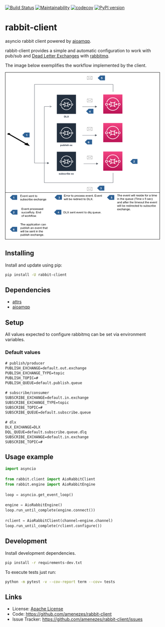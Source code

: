 [![Build Status](https://travis-ci.org/amenezes/rabbit-client.svg?branch=master)](https://travis-ci.org/amenezes/rabbit-client)
[![Maintainability](https://api.codeclimate.com/v1/badges/f24caeb9d85f17de93e2/maintainability)](https://codeclimate.com/github/amenezes/rabbit-client/maintainability)
[![codecov](https://codecov.io/gh/amenezes/rabbit-client/branch/master/graph/badge.svg)](https://codecov.io/gh/amenezes/rabbit-client)
[![PyPI version](https://badge.fury.io/py/rabbit-client.svg)](https://badge.fury.io/py/rabbit-client)

# rabbit-client

asyncio rabbit client powered by [aioamqp](https://github.com/Polyconseil/aioamqp).

rabbit-client provides a simple and automatic configuration to work with pub/sub and [Dead Letter Exchanges](https://www.rabbitmq.com/dlx.html) with [rabbitmq](https://www.rabbitmq.com).

The image below exemplifies the workflow implemented by the client.

![rabbit-client-workflow](./docs/rabbit-client-workflow.png)

## Installing

Install and update using pip:

```bash
pip install -U rabbit-client
```

## Dependencies

- [attrs](http://www.attrs.org/en/stable/)
- [aioamqp](https://github.com/polyconseil/aioamqp)

## Setup

All values expected to configure rabbitmq can be set via environment variables.

### Default values

```.env
# publish/producer
PUBLISH_EXCHANGE=default.out.exchange
PUBLISH_EXCHANGE_TYPE=topic
PUBLISH_TOPIC=#
PUBLISH_QUEUE=default.publish.queue

# subscribe/consumer
SUBSCRIBE_EXCHANGE=default.in.exchange
SUBSCRIBE_EXCHANGE_TYPE=topic
SUBSCRIBE_TOPIC=#
SUBSCRIBE_QUEUE=default.subscribe.queue

# dlx
DLX_EXCHANGE=DLX
DQL_QUEUE=default.subscribe.queue.dlq
SUBSCRIBE_EXCHANGE=default.in.exchange
SUBSCRIBE_TOPIC=#
```

## Usage example

```python
import asyncio

from rabbit.client import AioRabbitClient
from rabbit.engine import AioRabbitEngine

loop = asyncio.get_event_loop()

engine = AioRabbitEngine()
loop.run_until_complete(engine.connect())

rclient = AioRabbitClient(channel=engine.channel)
loop.run_until_complete(rclient.configure())
```

## Development

Install development dependencies.

```bash
pip install -r requirements-dev.txt
```

To execute tests just run:
```bash
python -m pytest -v --cov-report term --cov= tests
```

## Links

- License: [Apache License](https://choosealicense.com/licenses/apache-2.0/)
- Code: https://github.com/amenezes/rabbit-client
- Issue Tracker: https://github.com/amenezes/rabbit-client/issues